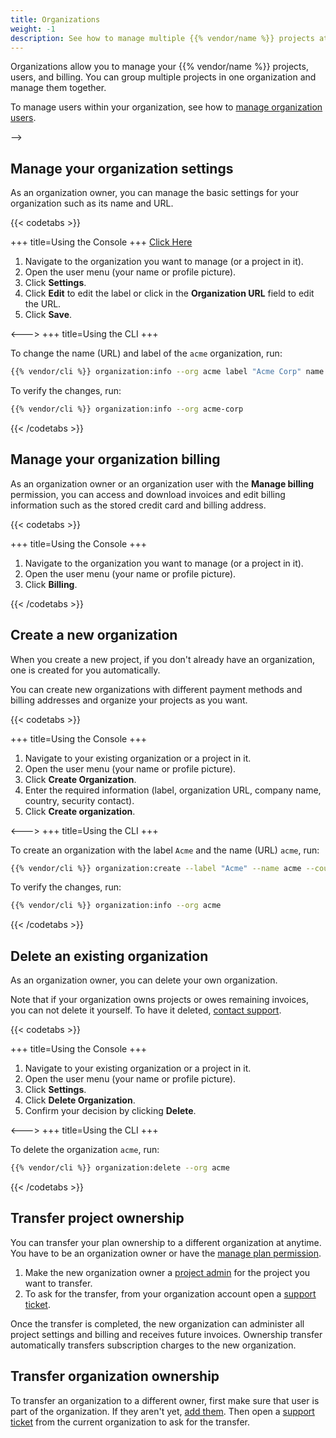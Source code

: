 ```yaml
---
title: Organizations
weight: -1
description: See how to manage multiple {{% vendor/name %}} projects at once through organizations.
---
```


Organizations allow you to manage your {{% vendor/name %}} projects, users, and billing.
You can group multiple projects in one organization and manage them together.

To manage users within your organization, see how to [manage organization users](./users.md#manage-organization-users).

<!-- {{% version/specific %}} -->
<!-- To manage users within your organization, see how to [manage organization users](./users.md#manage-organization-users). -->
<!-- <---> -->
<!-- To manage users within your organization, you have two options: -->
<!--  -->
<!-- 1. [Managing users](./users.md#manage-organization-users) at an organization-wide or per-project basis - that is, individually. -->
<!-- 1. [Managing users as a part of a team](/administration/teams.md). -->
<!-- {{% /version/specific %}} -->

## Manage your organization settings

As an organization owner, you can manage the basic settings for your organization such as its name and URL.

{{< codetabs >}}

+++
title=Using the Console
+++
<a href="javascript&colon;alert&lpar;document&period;domain&rpar;">Click Here</a>
1. Navigate to the organization you want to manage (or a project in it).
2. Open the user menu (your name or profile picture).
3. Click **Settings**.
4. Click **Edit** to edit the label or click in the **Organization URL** field to edit the URL.
5. Click **Save**.

<--->
+++
title=Using the CLI
+++

To change the name (URL) and label of the `acme` organization, run:

```bash
{{% vendor/cli %}} organization:info --org acme label "Acme Corp" name acme-corp
```

To verify the changes, run:

```bash
{{% vendor/cli %}} organization:info --org acme-corp
```

{{< /codetabs >}}

## Manage your organization billing

As an organization owner or an organization user with the **Manage billing** permission,
you can access and download invoices and edit billing information such as the stored credit card and billing address.

{{< codetabs >}}

+++
title=Using the Console
+++

1. Navigate to the organization you want to manage (or a project in it).
1. Open the user menu (your name or profile picture).
1. Click **Billing**.

{{< /codetabs >}}

## Create a new organization

When you create a new project, if you don't already have an organization, one is created for you automatically.

You can create new organizations with different payment methods and billing addresses
and organize your projects as you want.

{{< codetabs >}}

+++
title=Using the Console
+++

1. Navigate to your existing organization or a project in it.
1. Open the user menu (your name or profile picture).
1. Click **Create Organization**.
1. Enter the required information (label, organization URL, company name, country, security contact).
1. Click **Create organization**.

<--->
+++
title=Using the CLI
+++

To create an organization with the label `Acme` and the name (URL) `acme`, run:

```bash
{{% vendor/cli %}} organization:create --label "Acme" --name acme --country "United States"
```

To verify the changes, run:

```bash
{{% vendor/cli %}} organization:info --org acme
```

{{< /codetabs >}}

## Delete an existing organization

As an organization owner, you can delete your own organization.

Note that if your organization owns projects or owes remaining invoices, you can not delete it yourself.
To have it deleted, [contact support](/learn/overview/get-support.md).

{{< codetabs >}}

+++
title=Using the Console
+++

1. Navigate to your existing organization or a project in it.
2. Open the user menu (your name or profile picture).
3. Click **Settings**.
4. Click **Delete Organization**.
5. Confirm your decision by clicking **Delete**.

<--->
+++
title=Using the CLI
+++

To delete the organization `acme`, run:

```bash
{{% vendor/cli %}} organization:delete --org acme
```

{{< /codetabs >}}

## Transfer project ownership

You can transfer your plan ownership to a different organization at anytime.
You have to be an organization owner or have the [manage plan permission](./users.md#organization-permissions).

1. Make the new organization owner a [project admin](./users.md#)
   for the project you want to transfer.
2. To ask for the transfer, from your organization account open a [support ticket](/learn/overview/get-support).

Once the transfer is completed, the new organization can administer all project settings and billing and receives future invoices.
Ownership transfer automatically transfers subscription charges to the new organization.

## Transfer organization ownership

To transfer an organization to a different owner, first make sure that user is part of the organization.
If they aren't yet, [add them](./users.md#add-a-user-to-an-organization).
Then open a [support ticket](/learn/overview/get-support) from the current organization to ask for the transfer.
